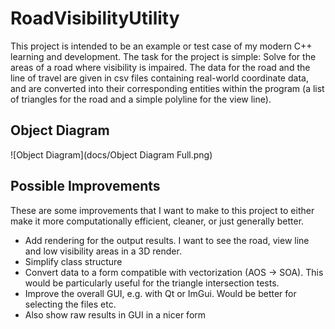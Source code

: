 # RoadVisibilityUtility

This project is intended to be an example or test case of my modern C++ learning and development. The task for the project is simple: Solve for the areas of a road where visibility is impaired.
The data for the road and the line of travel are given in csv files containing real-world coordinate data, and are converted into their corresponding entities within the program (a list of triangles for the road and a simple polyline for the view line).
## Object Diagram
![Object Diagram](docs/Object Diagram Full.png)
## Possible Improvements
These are some improvements that I want to make to this project to either make it more computationally efficient, cleaner, or just generally better.
- Add rendering for the output results. I want to see the road, view line and low visibility areas in a 3D render. 
- Simplify class structure
- Convert data to a form compatible with vectorization (AOS -> SOA). This would be particularly useful for the triangle intersection tests.
- Improve the overall GUI, e.g. with Qt or ImGui. Would be better for selecting the files etc.
 - Also show raw results in GUI in a nicer form
